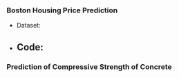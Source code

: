 
### Boston Housing Price Prediction

- Dataset:
- Code:
    - 

### Prediction of Compressive Strength of Concrete

